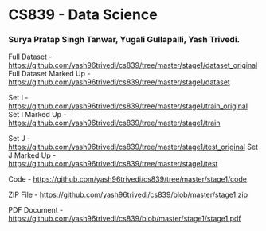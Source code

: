 # CS839 - Data Science

### Surya Pratap Singh Tanwar, Yugali Gullapalli, Yash Trivedi.

Full Dataset - https://github.com/yash96trivedi/cs839/tree/master/stage1/dataset_original
Full Dataset Marked Up - https://github.com/yash96trivedi/cs839/tree/master/stage1/dataset

Set I - https://github.com/yash96trivedi/cs839/tree/master/stage1/train_original
Set I Marked Up - https://github.com/yash96trivedi/cs839/tree/master/stage1/train

Set J - https://github.com/yash96trivedi/cs839/tree/master/stage1/test_original
Set J Marked Up - https://github.com/yash96trivedi/cs839/tree/master/stage1/test

Code - https://github.com/yash96trivedi/cs839/tree/master/stage1/code

ZIP File - https://github.com/yash96trivedi/cs839/blob/master/stage1.zip

PDF Document - https://github.com/yash96trivedi/cs839/blob/master/stage1/stage1.pdf
